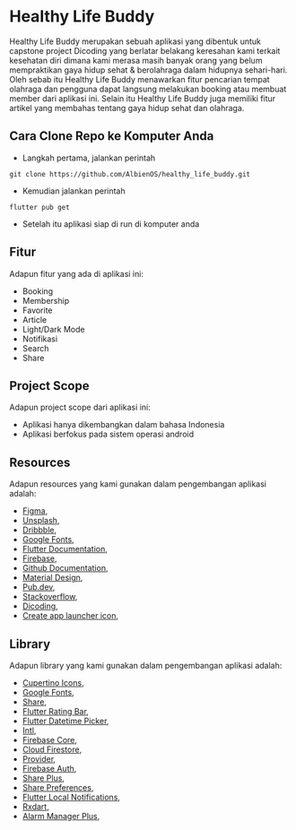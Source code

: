 # Healthy Life Buddy
Healthy Life Buddy merupakan sebuah aplikasi yang dibentuk untuk capstone project Dicoding yang berlatar belakang keresahan kami terkait kesehatan diri dimana kami merasa masih banyak orang yang belum mempraktikan gaya hidup sehat & berolahraga dalam hidupnya sehari-hari. Oleh sebab itu Healthy Life Buddy menawarkan fitur pencarian tempat olahraga dan pengguna dapat langsung melakukan booking atau membuat member dari aplikasi ini. Selain itu Healthy Life Buddy juga memiliki fitur artikel yang membahas tentang gaya hidup sehat dan olahraga.

## Cara Clone Repo ke Komputer Anda
- Langkah pertama, jalankan perintah 
```
git clone https://github.com/AlbienOS/healthy_life_buddy.git
```
- Kemudian jalankan perintah
``` 
flutter pub get
```
- Setelah itu aplikasi siap di run di komputer anda


## Fitur
Adapun fitur yang ada di aplikasi ini:
- Booking
- Membership
- Favorite
- Article
- Light/Dark Mode
- Notifikasi
- Search
- Share

## Project Scope
Adapun project scope dari aplikasi ini:
- Aplikasi hanya dikembangkan dalam bahasa Indonesia
- Aplikasi berfokus pada sistem operasi android

## Resources
Adapun resources yang kami gunakan dalam pengembangan aplikasi adalah:
- [Figma](https://www.figma.com/),
- [Unsplash](https://unsplash.com/),
- [Dribbble](https://dribbble.com/),
- [Google Fonts](https://dribbble.com/),
- [Flutter Documentation](https://docs.flutter.dev/),
- [Firebase](https://firebase.google.com/),
- [Github Documentation](https://docs.github.com/en),
- [Material Design](https://material.io/design),
- [Pub.dev](https://pub.dev/),
- [Stackoverflow](https://stackoverflow.com/),
- [Dicoding](https://www.dicoding.com/),
- [Create app launcher icon](https://romannurik.github.io/AndroidAssetStudio/index.html),

## Library
Adapun library yang kami gunakan dalam pengembangan aplikasi adalah:
- [Cupertino Icons](https://pub.dev/packages/cupertino_icons),
- [Google Fonts](https://pub.dev/packages/google_fonts),
- [Share](https://pub.dev/packages/share),
- [Flutter Rating Bar](https://pub.dev/packages/flutter_rating_bar),
- [Flutter Datetime Picker](https://pub.dev/packages/flutter_datetime_picker),
- [Intl](https://pub.dev/packages/intl),
- [Firebase Core](https://pub.dev/packages/firebase_core),
- [Cloud Firestore](https://pub.dev/packages/cloud_firestore),
- [Provider](https://pub.dev/packages/provider),
- [Firebase Auth](https://pub.dev/packages/firebase_auth),
- [Share Plus](https://pub.dev/packages/share_plus),
- [Share Preferences](https://pub.dev/packages/shared_preferences),
- [Flutter Local Notifications](https://pub.dev/packages/flutter_local_notifications),
- [Rxdart](https://pub.dev/packages/rxdart),
- [Alarm Manager Plus](https://pub.dev/packages/android_alarm_manager_plus),


